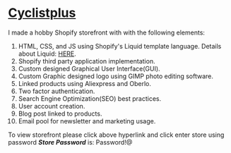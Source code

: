 # [Cyclistplus](https://rockit-products.myshopify.com/)

I made a hobby Shopify storefront with with the following elements:
1. HTML, CSS, and JS using Shopify's Liquid template language. Details about Liquid: [HERE](https://shopify.github.io/liquid/).
2. Shopify third party application implementation.
3. Custom designed Graphical User Interface(GUI).
4. Custom Graphic designed logo using GIMP photo editing software.
5. Linked products using Aliexpress and Oberlo.
7. Two factor authentication.
8. Search Engine Optimization(SEO) best practices.
9. User account creation.
10. Blog post linked to products.
11. Email pool for newsletter and marketing usage.

To view storefront please click above hyperlink and click enter store using password
***Store Password*** is: Password!@
